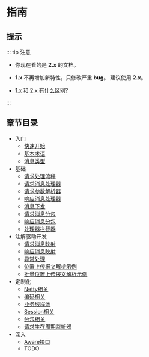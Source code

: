 # 指南

## 提示

::: tip 注意

- 你现在看的是 **2.x** 的文档。

- **1.x** 不再增加新特性，只修改严重 **bug**。 建议使用 **2.x**。

- [1.x 和 2.x 有什么区别?](../../../frequently-asked-questions/what-is-the-difference-between-v1-and-v2.md)

:::

## 章节目录

- 入门
    - [快速开始](./quick-start/quick-start.md)
    - [基本术语](./quick-start/terminology.md)
    - [消息类型](./quick-start/jt808-msg-type-parser.md)
- 基础
    - [请求处理流程](./basic/request-processing-overview.md)
    - [请求消息处理器](./basic/request-msg-handler.md)
    - [请求参数解析器](./basic/request-msg-handler-argument-resolver.md)
    - [响应消息处理器](./basic/response-msg-handler.md)
    - [消息下发](./basic/command-sender.md)
    - [请求消息分包](./basic/request-sub-package.md)
    - [响应消息分包](./basic/response-sub-package.md)
    - [处理器拦截器](./basic/handler-interceptor.md)
- 注解驱动开发
    - [请求消息映射](./annotation-based-dev/req-msg-mapping.md)
    - [响应消息映射](./annotation-based-dev/resp-msg-mapping.md)
    - [异常处理](./annotation-based-dev/exception-handler.md)
    - [位置上传报文解析示例](./annotation-based-dev/location-upload-msg-parse-demo.md)
    - [批量位置上传报文解析示例](./annotation-based-dev/location-batch-upload-msg-parse-demo.md)
- 定制化
    - [Netty相关](./customization/netty-config.md)
    - [编码相关](./customization/codec-config.md)
    - [业务线程池](./customization/custom-thread-pool.md)
    - [Session相关](./customization/session-config.md)
    - [分包相关](./customization/sub-package-config.md)
    - [请求生存周期监听器](./customization/request-lifecycle-listener.md)
- 深入
    - [Aware接口](./more/aware-interface.md)
    - TODO

